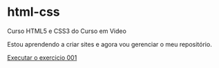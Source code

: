 # html-css
 Curso HTML5 e CSS3 do Curso em Video

 Estou aprendendo a criar sites e agora vou gerenciar o meu repositório.

 <a href="https://uezelei.github.io/html-css/Exercicios/ex001/index.html">Executar o exercicio 001</a>
